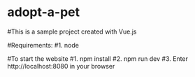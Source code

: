 # adopt-a-pet

#This is a sample project created with Vue.js

#Requirements:
#1. node

#To start the website
#1. npm install
#2. npm run dev
#3. Enter http://localhost:8080 in your browser
